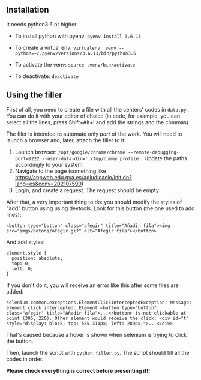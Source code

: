 ## Installation

It needs python3.6 or higher

- To install python with pyenv: `pyenv install 3.6.13`

- To create a virtual env: `virtualenv .venv --python=~/.pyenv/versions/3.6.13/bin/python3.6`
- To activate the venv: `source .venv/bin/activate`
- To deactivate: `deactivate`

## Using the filler

First of all, you need to create a file with all the centers' codes in `data.py`.
You can do it with your editor of choice (in code, for example, you can select
all the lines, press Shift+Alt+I and add the strings and the commas)

The filer is intended to automate only *part* of the work. You will need to launch
a browser and, later, attach the filler to it:

1) Launch browser:
`/opt/google/chrome/chrome --remote-debugging-port=9222 --user-data-dir='./tmp/dummy_profile'`. Update the paths accordingly to your system.
2) Navigate to the page (something like https://appweb.edu.gva.es/adjudicacio/init.do?lang=es&conv=202107590)
3) Login, and create a request. The request should be empty

After that, a very important thing to do: you should modify the styles of "add" button
using using devtools. Look for this button (the one used to add lines):
```
<button type="button" class="afegir" title="Añadir fila"><img src="imgs/botons/afegir.gif" alt="Afegir fila"></button>
```
And add styles:
```
element.style {
  position: absolute;
  top: 0;
  left: 0;
}
```

If you don't do it, you will receive an error like this after some files are added:
```
selenium.common.exceptions.ElementClickInterceptedException: Message: element click intercepted: Element <button type="button" class="afegir" title="Añadir fila">...</button> is not clickable at point (305, 220). Other element would receive the click: <div id="t" style="display: block; top: 585.311px; left: 289px;">...</div>
```
That's caused because a hover is shown when selenium is trying to click the button.


Then, launch the script with `python filler.py`. The script should fill all the
codes in order.

**Please check everything is correct before presenting it!!**
